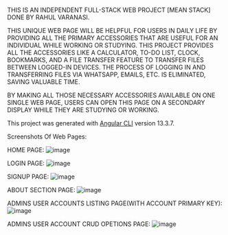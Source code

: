 THIS IS AN INDEPENDENT FULL-STACK WEB PROJECT [MEAN STACK] DONE BY RAHUL VARANASI. 

THIS UNIQUE WEB PAGE WILL BE HELPFUL FOR USERS IN DAILY LIFE BY PROVIDING ALL THE PRIMARY ACCESSORIES THAT ARE USEFUL FOR AN INDIVIDUAL WHILE WORKING OR STUDYING. THIS PROJECT PROVIDES ALL THE ACCESSORIES LIKE A CALCULATOR, TO-DO LIST, CLOCK, BOOKMARKS, AND A FILE TRANSFER FEATURE TO TRANSFER FILES BETWEEN LOGGED-IN DEVICES. THE PROCESS OF LOGGING IN AND TRANSFERRING FILES VIA WHATSAPP, EMAILS, ETC. IS ELIMINATED, SAVING VALUABLE TIME. 

BY MAKING ALL THOSE NECESSARY ACCESSORIES AVAILABLE ON ONE SINGLE WEB PAGE, USERS CAN OPEN THIS PAGE ON A SECONDARY DISPLAY WHILE THEY ARE STUDYING OR WORKING.

This project was generated with [Angular CLI](https://github.com/angular/angular-cli) version 13.3.7.

Screenshots Of Web Pages:

HOME PAGE: 
![image](https://user-images.githubusercontent.com/119737615/205459973-17e1952e-f347-4a33-9937-87526b948886.png)


LOGIN PAGE:
![image](https://user-images.githubusercontent.com/119737615/205460023-571e70dd-d7b4-4d0d-898f-ed2c347944d9.png)


SIGNUP PAGE:
![image](https://user-images.githubusercontent.com/119737615/205460037-a5c19b62-0812-4a51-a912-4d4cf8e5ef5e.png)


ABOUT SECTION PAGE:
![image](https://user-images.githubusercontent.com/119737615/205460190-32db7354-f4b3-45de-bc5c-41f1ddf3a27e.png)


ADMINS USER ACCOUNTS LISTING PAGE(WITH ACCOUNT PRIMARY KEY):
![image](https://user-images.githubusercontent.com/119737615/205459927-7d6e4728-4c08-4f92-b32b-3b97ca08d7f0.png)


ADMINS USER ACCOUNT CRUD OPETIONS PAGE:
![image](https://user-images.githubusercontent.com/119737615/205459812-5777d5b1-1604-4702-bc07-97364ebcb129.png)
